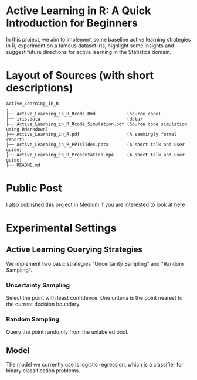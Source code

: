 # Active Learning in R: A Quick Introduction for Beginners
In this project, we aim to implement some baseline active learning strategies in R, experiment on a famous dataset Iris, 
highlight some insights and suggest future directions for active learning in the Statistics domain.

# Layout of Sources (with short descriptions)
```
Active_Learning_in_R
.
├── Active_Learning_in_R_Rcode.Rmd            (Source code)
├── iris.data                                 (data)
├── Active_Learning_in_R_Rcode_Simulation.pdf (Source code simulation using RMarkdown)
├── Active_Learning_in_R.pdf                  (A seemingly formal report)
├── Active_Learning_in_R_PPTslides.pptx       (A short talk and user guide)
├── Active_Learning_in_R_Presentation.mp4     (A short talk and user guide)
├── README.md
```

# Public Post
I also published this project in Medium if you are interested to look at [here](https://medium.com/@Andy1Wang/active-learning-an-exploratory-study-of-its-application-in-statistics-and-r-65713ccdad16)

# Experimental Settings
## Active Learning Querying Strategies
We implement two basic strategies "Uncertainty Sampling" and "Random Sampling". 
### Uncertainty Sampling 
Select the point with least confidence. One criteria is the point nearest to the current decision boundary.
### Random Sampling
Query the point randomly from the unlabeled pool.

## Model
The model we currently use is logistic regression, which is a classifier for binary classification problems.

